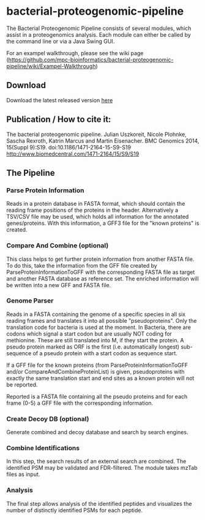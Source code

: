 bacterial-proteogenomic-pipeline
================================

The Bacterial Proteogenomic Pipeline consists of several modules, which assist
in a proteogenomics analysis. Each module can either be called by the command
line or via a Java Swing GUI.

For an exampel walkthrough, please see the wiki page (https://github.com/mpc-bioinformatics/bacterial-proteogenomic-pipeline/wiki/Exampel-Walkthrough)

## Download
Download the latest released version [here](https://github.com/mpc-bioinformatics/bacterial-proteogenomic-pipeline/releases/latest)

## Publication / How to cite it:
The bacterial proteogenomic pipeline. Julian Uszkoreit, Nicole Plohnke, Sascha Rexroth, Katrin Marcus and Martin Eisenacher. BMC Genomics 2014, 15(Suppl 9):S19. doi:10.1186/1471-2164-15-S9-S19
http://www.biomedcentral.com/1471-2164/15/S9/S19


## The Pipeline

### Parse Protein Information
Reads in a protein database in FASTA format, which should contain the reading
frame positions of the proteins in the header. Alternatively a TSV/CSV file
may be used, which holds all information for the annotated genes/proteins.
With this information, a GFF3 file for the "known proteins" is created.

### Compare And Combine (optional)
This class helps to get further protein information from another FASTA file.
To do this, take the information from the GFF file created by
ParseProteinInformationToGFF with the corresponding FASTA file as target and
another FASTA database as reference set. The enriched information will be
written into a new GFF and FASTA file.
 
### Genome Parser
Reads in a FASTA containing the genome of a specific species in all six
reading frames and translates it into all possible "pseudoproteins".
Only the translation code for bacteria is used at the moment. In Bacteria,
there are codons which signal a start codon but are usually NOT coding for
methionine. These are still translated into M, if they start the protein.
A pseudo protein marked as ORF is the first (i.e. automatically longest)
sub-sequence of a pseudo protein with a start codon as sequence start.
  
If a GFF file for the known proteins (from ParseProteinInformationToGFF and/or
CompareAndCombineProteinList) is given, pseudoproteins with exactly the same
translation start and end sites as a known protein will not be reported.
  
Reported is a FASTA file containing all the pseudo proteins and for each
frame (0-5) a GFF file with the corresponding information.

### Create Decoy DB (optional)
Generate combined and decoy database and search by search engines.

### Combine Identifications
In this step, the search results of an external search are combined.
The identified PSM may be validated and FDR-filtered. The module takes mzTab
files as input.

### Analysis
The final step allows analysis of the identified peptides and visualizes the
number of distinctly identified PSMs for each peptide.
